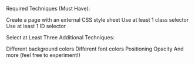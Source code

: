 Required Techniques (Must Have):

Create a page with an external CSS style sheet
Use at least 1 class selector
Use at least 1 ID selector

Select at Least Three Additional Techniques:

Different background colors
Different font colors
Positioning
Opacity
And more (feel free to experiment!)
